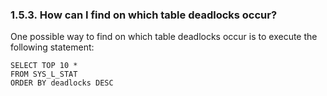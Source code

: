 <div id="virtuosotipsandtricksfinddeadlockstables" class="section">

<div class="titlepage">

<div>

<div>

### 1.5.3. How can I find on which table deadlocks occur?

</div>

</div>

</div>

One possible way to find on which table deadlocks occur is to execute
the following statement:

``` programlisting
SELECT TOP 10 *
FROM SYS_L_STAT
ORDER BY deadlocks DESC
```

</div>
